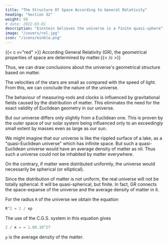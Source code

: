 ```yaml
---
title: "The Structure Of Space According to General Relativity"
heading: "Section 32"
weight: 58
# date: 2022-03-01
description: "Einstein believes the universe is a finite quasi-sphere"
image: "/covers/rel.jpg"
icon: "/icons/einbla.png"
---
```



{{< c v="red" >}} According General Relativity (GR), the geometrical properties of space are determined by matter.{{< /c >}}

Thus, we can draw conclusions about the universe's geometrical structure based on <!-- the state of the --> matter.

<!-- We know from experience that, for a suitably chosen co-ordinate system, -->

The velocities of the stars are small as compared with the speed of light. From this, we can conclude the nature of the universe. 

<!-- We can thus as a rough approximation arrive at a conclusion as to the nature of the universe as a whole, if we treat the matter as being at rest. -->

The behaviour of measuring-rods and clocks is influenced by gravitational fields caused by the distribution of matter. This eliminates the need for <!--  in itself is sufficient to exclude the possibility of the --> the exact validity of Euclidean geometry in our universe. 

But our universe differs only slightly from a Euclidean one. <!-- This notion seems all the more probable, since --> This is proven by the outer space of our solar system <!-- calculations show that the metrics of surrounding space is --> being influenced only to an exceedingly small extent by masses even as large <!-- of the magnitude of --> as our sun.

We might imagine that <!-- , as regards geometry, our universe behaves analogously to a surface which is irregularly curved in its individual parts, but which nowhere departs appreciably from a plane=  something --> our universe is like the rippled surface of a lake, as a <!-- . Such a universe might fittingly be called --> "quasi-Euclidean universe" which has infinite space.  <!-- As regards its space it would be infinite. --> But <!-- calculation shows that in --> such a quasi-Euclidean universe would have an average density of matter as nil. Thus such a universe could not be inhabited by matter everywhere. <!-- ; it would present to us that unsatisfactory picture which we portrayed in Section 30. -->

<!-- If we are to have in the universe an average density of matter which differs from zero, however small may be that difference, then the universe cannot be quasi-Euclidean.  -->

On the contrary, <!-- the results of calculation indicate that --> if matter were distributed uniformly, the universe would necessarily be spherical (or elliptical). 

Since <!-- in reality the detailed --> the distribution of matter is not uniform, the real universe will not be totally spherical<!-- deviate in individual parts from the spherical -->. It will be quasi-spherical, but finite. In fact, GR <!-- the theory supplies us with a simple connection between --> connects the space-expanse of the universe and the average density of matter in it.

For the radius `R` of the universe we obtain the equation 

``` elixir
R^2 = 2 / κρ
```

The use of the C.G.S. system in this equation gives

``` elixir
2 / κ = = 1.08.10^27
```

`ρ` is the average density of the matter.

